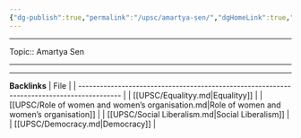 ```yaml
---
{"dg-publish":true,"permalink":"/upsc/amartya-sen/","dgHomeLink":true,"dgPassFrontmatter":false}
---
```


----
Topic:: Amartya Sen 

----




---
**Backlinks**
| File                                                                                       |
| ------------------------------------------------------------------------------------------ |
| [[UPSC/Equalityy.md\|Equalityy]]                                                           |
| [[UPSC/Role of women and women’s organisation.md\|Role of women and women’s organisation]] |
| [[UPSC/Social Liberalism.md\|Social Liberalism]]                                           |
| [[UPSC/Democracy.md\|Democracy]]                                                           |

